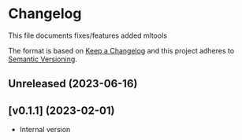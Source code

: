 # Changelog

This file documents fixes/features added mltools

The format is based on [Keep a Changelog](http://keepachangelog.com/)
and this project adheres to [Semantic Versioning](http://semver.org/).

## Unreleased (2023-06-16)

## [v0.1.1] (2023-02-01)
- Internal version

